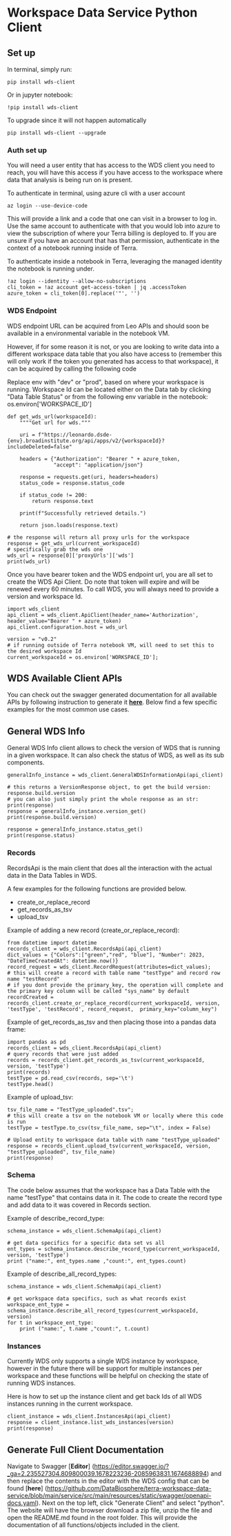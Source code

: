 # Workspace Data Service Python Client

## Set up

In terminal, simply run:
```
pip install wds-client
```
Or in jupyter notebook: 
```
!pip install wds-client
```

To upgrade since it will not happen automatically
```
pip install wds-client --upgrade
```

### Auth set up

You will need a user entity that has access to the WDS client you need to reach, you will have this access if you have access to the workspace where data that analysis is being run on is present. 

To authenticate in terminal, using azure cli with a user account 

```
az login --use-device-code
```

This will provide a link and a code that one can visit in a browser to log in. Use the same account to authenticate with that you would lob into azure to view the subscription of where your Terra billing is deployed to. If you are unsure if you have an account that has that permission, authenticate in the context of a notebook running inside of Terra. 

To authenticate inside a notebook in Terra, leveraging the managed identity the notebook is running under. 

```
!az login --identity --allow-no-subscriptions
cli_token = !az account get-access-token | jq .accessToken
azure_token = cli_token[0].replace('"', '')
```

### WDS Endpoint

WDS endpoint URL can be acquired from Leo APIs and should soon be available in a environmental variable in the notebook VM. 

However, if for some reason it is not, or you are looking to write data into a different workspace data table that you also have access to (remember this will only work if the token you generated has access to that workspace), it can be acquired by calling the following code

Replace env with "dev" or "prod", based on where your workspace is running. Workspace Id can be located either on the Data tab by clicking "Data Table Status" or from the following env variable in the notebook: os.environ['WORKSPACE_ID'] 
```
def get_wds_url(workspaceId):
    """"Get url for wds."""
    
    uri = f"https://leonardo.dsde-{env}.broadinstitute.org/api/apps/v2/{workspaceId}?includeDeleted=false"
    
    headers = {"Authorization": "Bearer " + azure_token,
               "accept": "application/json"}
    
    response = requests.get(uri, headers=headers)
    status_code = response.status_code
    
    if status_code != 200:
        return response.text
    
    print(f"Successfully retrieved details.")

    return json.loads(response.text)

# the response will return all proxy urls for the workspace
response = get_wds_url(current_workspaceId)
# specifically grab the wds one
wds_url = response[0]['proxyUrls']['wds']
print(wds_url)
```

Once you have bearer token and the WDS endpoint url, you are all set to create the WDS Api Client. Do note that token will expire and will be renewed every 60 minutes. 
To call WDS, you will always need to provide a version and workspace Id. 

```
import wds_client
api_client = wds_client.ApiClient(header_name='Authorization', header_value="Bearer " + azure_token)
api_client.configuration.host = wds_url

version = "v0.2"
# if running outside of Terra notebook VM, will need to set this to the desired workspace Id 
current_workspaceId = os.environ['WORKSPACE_ID'];
```

## WDS Available Client APIs

You can check out the swagger generated documentation for all available APIs by following instruction to generate it [**here**](#Generate-Full-Client-Documentation). Below find a few specific examples for the most common use cases. 

## General WDS Info
General WDS Info client allows to check the version of WDS that is running in a given workspace. It can also check the status of WDS, as well as its sub components. 

```
generalInfo_instance = wds_client.GeneralWDSInformationApi(api_client)

# this returns a VersionResponse object, to get the build version: response.build.version
# you can also just simply print the whole response as an str: print(response)
response = generalInfo_instance.version_get()
print(response.build.version)

response = generalInfo_instance.status_get()
print(response.status)
```

### Records
RecordsApi is the main client that does all the interaction with the actual data in the Data Tables in WDS. 

A few examples for the following functions are provided below. 
- create_or_replace_record
- get_records_as_tsv
- upload_tsv


Example of adding a new record (create_or_replace_record): 
```
from datetime import datetime
records_client = wds_client.RecordsApi(api_client)
dict_values = {"Colors":["green","red", "blue"], "Number": 2023, "DateTimeCreatedAt": datetime.now()}
record_request = wds_client.RecordRequest(attributes=dict_values);
# this will create a record with table name "testType" and record row name "testRecord"
# if you dont provide the primary_key, the operation will complete and the primary key column will be called "sys_name" by default
recordCreated = records_client.create_or_replace_record(current_workspaceId, version, 'testType', 'testRecord', record_request,  primary_key="column_key")
```

Example of get_records_as_tsv and then placing those into a pandas data frame:

```
import pandas as pd
records_client = wds_client.RecordsApi(api_client)
# query records that were just added
records = records_client.get_records_as_tsv(current_workspaceId, version, 'testType')
print(records)
testType = pd.read_csv(records, sep='\t')
testType.head()
```

Example of upload_tsv:


```
tsv_file_name = "TestType_uploaded".tsv";
# this will create a tsv on the notebook VM or locally where this code is run
testType = testType.to_csv(tsv_file_name, sep="\t", index = False)

# Upload entity to workspace data table with name "testType_uploaded"
response = records_client.upload_tsv(current_workspaceId, version, "testType_uploaded", tsv_file_name)
print(response)
```

### Schema

The code below assumes that the workspace has a Data Table with the name "testType" that contains data in it. The code to create the record type and add data to it was covered in Records section.

Example of describe_record_type:

```
schema_instance = wds_client.SchemaApi(api_client)

# get data specifics for a specific data set vs all
ent_types = schema_instance.describe_record_type(current_workspaceId, version, 'testType')
print ("name:", ent_types.name ,"count:", ent_types.count)
```

Example of describe_all_record_types:

```
schema_instance = wds_client.SchemaApi(api_client)

# get workspace data specifics, such as what records exist
workspace_ent_type = schema_instance.describe_all_record_types(current_workspaceId, version)
for t in workspace_ent_type:
    print ("name:", t.name ,"count:", t.count)
```

### Instances

Currently WDS only supports a single WDS instance by workspace, however in the future there will be support for multiple instances per workspace and these functions will be helpful on checking the state of running WDS instances. 

Here is how to set up the instance client and get back Ids of all WDS instances running in the current workspace.
```
client_instance = wds_client.InstancesApi(api_client)
response = client_instance.list_wds_instances(version)
print(response)
```

## Generate Full Client Documentation

Navigate to Swagger [**Editor**] (https://editor.swagger.io/?_ga=2.235527304.809800039.1678223236-2085963831.1674688894) and then replace the contents in the editor with the WDS config that can be found [**here**] (https://github.com/DataBiosphere/terra-workspace-data-service/blob/main/service/src/main/resources/static/swagger/openapi-docs.yaml). Next on the top left, click "Generate Client" and select "python". The website will have the browser download a zip file, unzip the file and open the README.md found in the root folder. This will provide the documentation of all functions/objects included in the client. 
